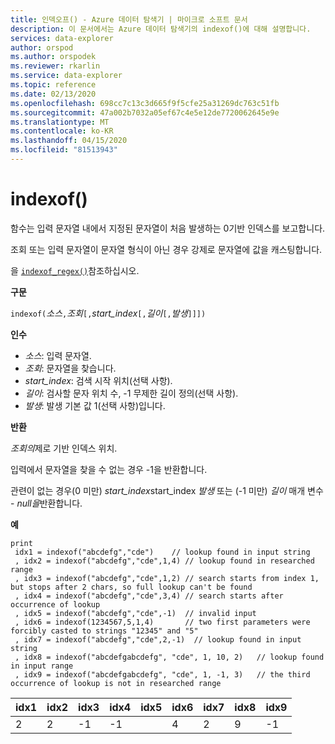 ```yaml
---
title: 인덱오프() - Azure 데이터 탐색기 | 마이크로 소프트 문서
description: 이 문서에서는 Azure 데이터 탐색기의 indexof()에 대해 설명합니다.
services: data-explorer
author: orspod
ms.author: orspodek
ms.reviewer: rkarlin
ms.service: data-explorer
ms.topic: reference
ms.date: 02/13/2020
ms.openlocfilehash: 698cc7c13c3d665f9f5cfe25a31269dc763c51fb
ms.sourcegitcommit: 47a002b7032a05ef67c4e5e12de7720062645e9e
ms.translationtype: MT
ms.contentlocale: ko-KR
ms.lasthandoff: 04/15/2020
ms.locfileid: "81513943"
---
```

# <a name="indexof"></a>indexof()

함수는 입력 문자열 내에서 지정된 문자열이 처음 발생하는 0기반 인덱스를 보고합니다.

조회 또는 입력 문자열이 문자열 형식이 아닌 경우 강제로 문자열에 값을 캐스팅합니다.

을 [`indexof_regex()`](indexofregexfunction.md)참조하십시오.

**구문**

`indexof(`*소스*`,`*조회*`[,`*start_index*`[,`*길이*`[,`*발생*`]]])`

**인수**

* *소스*: 입력 문자열.  
* *조회*: 문자열을 찾습니다.
* *start_index*: 검색 시작 위치(선택 사항).
* *길이*: 검사할 문자 위치 수, -1 무제한 길이 정의(선택 사항).
* *발생*: 발생 기본 값 1(선택 사항)입니다.

**반환**

*조회의*제로 기반 인덱스 위치.

입력에서 문자열을 찾을 수 없는 경우 -1을 반환합니다.

관련이 없는 경우(0 미만) *start_index*start_index *발생* 또는 (-1 미만) *길이* 매개 변수 - *null을*반환합니다.

**예**
```kusto
print
 idx1 = indexof("abcdefg","cde")    // lookup found in input string
 , idx2 = indexof("abcdefg","cde",1,4) // lookup found in researched range 
 , idx3 = indexof("abcdefg","cde",1,2) // search starts from index 1, but stops after 2 chars, so full lookup can't be found
 , idx4 = indexof("abcdefg","cde",3,4) // search starts after occurrence of lookup
 , idx5 = indexof("abcdefg","cde",-1)  // invalid input
 , idx6 = indexof(1234567,5,1,4)       // two first parameters were forcibly casted to strings "12345" and "5"
 , idx7 = indexof("abcdefg","cde",2,-1)  // lookup found in input string
 , idx8 = indexof("abcdefgabcdefg", "cde", 1, 10, 2)   // lookup found in input range
 , idx9 = indexof("abcdefgabcdefg", "cde", 1, -1, 3)   // the third occurrence of lookup is not in researched range
```

|idx1|idx2|idx3|idx4|idx5|idx6|idx7|idx8|idx9|
|----|----|----|----|----|----|----|----|----|
|2   |2   |-1  |-1  |    |4   |2   |9   |-1  |
